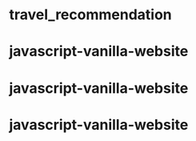 # travel_recommendation
# javascript-vanilla-website
# javascript-vanilla-website
# javascript-vanilla-website
